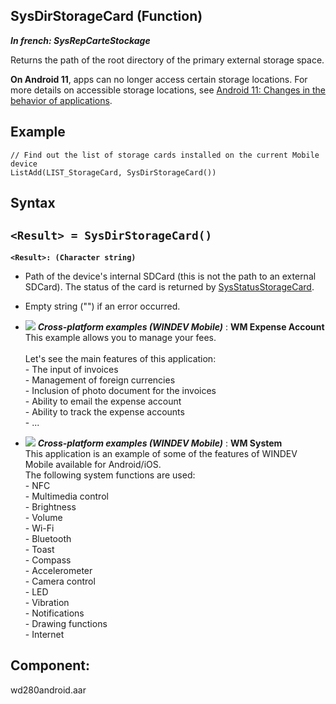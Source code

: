 
## SysDirStorageCard (Function)

***In french: SysRepCarteStockage***



<a name="XUse"></a>
<a name="Use"></a>
<a name="description"></a>
Returns the path of the root directory of the primary external storage space.

**On Android 11**, apps can no longer access certain storage locations. For more details on accessible storage locations, see [Android 11: Changes in the behavior of applications](../Editeurs/9000201.md).


<a name="Example1"></a>
<a name="sample_code"></a>

## Example


```wl
// Find out the list of storage cards installed on the current Mobile device
ListAdd(LIST_StorageCard, SysDirStorageCard())
```

<a name="XSYNTAX"></a>
<a name="SYNTAX1"></a>

## Syntax

`<Result> = SysDirStorageCard()`
---

**`<Result>: (Character string)`**



- Path of the device's internal SDCard (this is not the path to an external SDCard). The status of the card is returned by [SysStatusStorageCard](../WDLang1/1000019554.md). 

- Empty string ("") if an error occurred. 







- ![](https://doc.pcsoft.fr/en-US/images/image.awp?langid=3&name=WMExpenseAccount.gif) ***Cross-platform examples (WINDEV Mobile)*** : **WM Expense Account** <br>This example allows you to manage your fees.<br><br>Let's see the main features of this application:<br>- The input of invoices<br>- Management of foreign currencies<br>- Inclusion of photo document for the invoices<br>- Ability to email the expense account<br>- Ability to track the expense accounts<br>- ...
- ![](https://doc.pcsoft.fr/en-US/images/image.awp?langid=3&name=WMSystem.gif) ***Cross-platform examples (WINDEV Mobile)*** : **WM System** <br>This application is an example of some of the features of WINDEV Mobile available for Android/iOS.<br>The following system functions are used: <br>- NFC<br>- Multimedia control<br>- Brightness<br>- Volume<br>- Wi-Fi<br>- Bluetooth<br>- Toast<br>- Compass<br>- Accelerometer<br>- Camera control<br>- LED<br>- Vibration<br>- Notifications<br>- Drawing functions<br>- Internet



<a name="XComponent"></a>

## Component:
wd280android.aar

